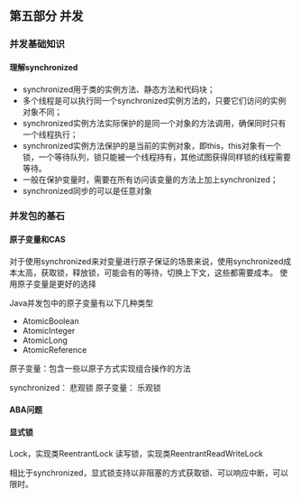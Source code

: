 ## 第五部分 并发

### 并发基础知识
#### 理解synchronized
* synchronized用于类的实例方法、静态方法和代码块；
* 多个线程是可以执行同一个synchronized实例方法的，只要它们访问的实例对象不同；
* synchronized实例方法实际保护的是同一个对象的方法调用，确保同时只有一个线程执行；
* synchronized实例方法保护的是当前的实例对象，即this，this对象有一个锁，一个等待队列，锁只能被一个线程持有，其他试图获得同样锁的线程需要等待。
* 一般在保护变量时，需要在所有访问该变量的方法上加上synchronized；
* synchronized同步的可以是任意对象

### 并发包的基石
#### 原子变量和CAS
对于使用synchronized来对变量进行原子保证的场景来说，使用synchronized成本太高，获取锁，释放锁，可能会有的等待，切换上下文，这些都需要成本。
使用原子变量是更好的选择

Java并发包中的原子变量有以下几种类型
* AtomicBoolean
* AtomicInteger
* AtomicLong
* AtomicReference

原子变量：包含一些以原子方式实现组合操作的方法

synchronized： 悲观锁
原子变量： 乐观锁

#### ABA问题



#### 显式锁

Lock，实现类ReentrantLock
读写锁，实现类ReentrantReadWriteLock

相比于synchronized，显式锁支持以非阻塞的方式获取锁、可以响应中断，可以限时。


